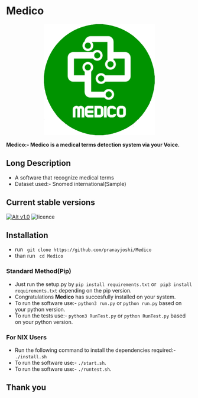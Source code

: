 # Medico
<p align="center">
  <img width="300" height="300" src="/img/medico_round.png">
</p>

**Medico:- Medico is a medical terms detection system via your Voice.**

## Long Description
* A software that recognize medical terms
* Dataset used:- Snomed international(Sample)

## Current stable versions
[![Alt v1.0](https://img.shields.io/badge/release--1.0-ok-green.svg)](https://github.com/pranayteaches/Speech_recognition/releases/tag/1.0)  ![licence](https://img.shields.io/github/license/mashape/apistatus.svg)

## Installation

* run ``` git clone https://github.com/pranayjoshi/Medico```
* than run ``` cd Medico```

### Standard Method(Pip)
* Just run the setup.py by ``` pip install requirements.txt ``` or ``` pip3 install requirements.txt``` depending on the pip version.
* Congratulations **Medico** has succesfully installed on your system.
* To run the software use:- ```python3 run.py``` or ```python run.py``` based on your python version.
* To run the tests use:- ```python3 RunTest.py``` or ```python RunTest.py``` based on your python version.
### For NIX Users
* Run the following command to install the dependencies required:- ```./install.sh```
* To run the software use:- ```./start.sh```.
* To run the software use:- ```./runtest.sh```.
## Thank you
